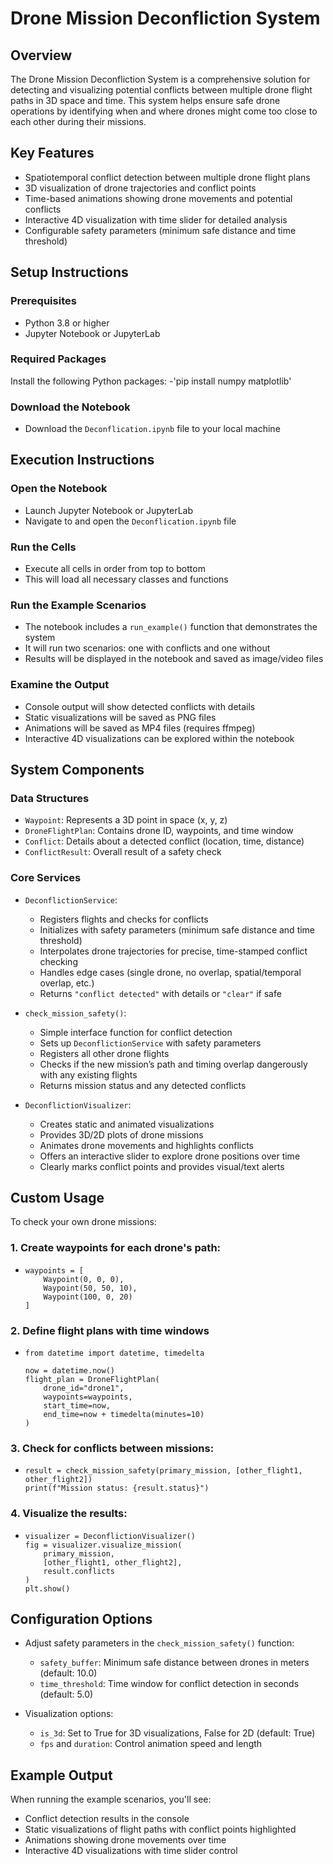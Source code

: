 # Drone Mission Deconfliction System

## Overview

The Drone Mission Deconfliction System is a comprehensive solution for detecting and visualizing potential conflicts between multiple drone flight paths in 3D space and time. This system helps ensure safe drone operations by identifying when and where drones might come too close to each other during their missions.

## Key Features

- Spatiotemporal conflict detection between multiple drone flight plans
- 3D visualization of drone trajectories and conflict points
- Time-based animations showing drone movements and potential conflicts
- Interactive 4D visualization with time slider for detailed analysis
- Configurable safety parameters (minimum safe distance and time threshold)

## Setup Instructions

### Prerequisites

- Python 3.8 or higher
- Jupyter Notebook or JupyterLab

### Required Packages

Install the following Python packages:
-'pip install numpy matplotlib'


### Download the Notebook

- Download the `Deconflication.ipynb` file to your local machine

## Execution Instructions

### Open the Notebook

- Launch Jupyter Notebook or JupyterLab
- Navigate to and open the `Deconflication.ipynb` file

### Run the Cells

- Execute all cells in order from top to bottom
- This will load all necessary classes and functions

### Run the Example Scenarios

- The notebook includes a `run_example()` function that demonstrates the system
- It will run two scenarios: one with conflicts and one without
- Results will be displayed in the notebook and saved as image/video files

### Examine the Output

- Console output will show detected conflicts with details
- Static visualizations will be saved as PNG files
- Animations will be saved as MP4 files (requires ffmpeg)
- Interactive 4D visualizations can be explored within the notebook

## System Components

### Data Structures

- `Waypoint`: Represents a 3D point in space (x, y, z)
- `DroneFlightPlan`: Contains drone ID, waypoints, and time window
- `Conflict`: Details about a detected conflict (location, time, distance)
- `ConflictResult`: Overall result of a safety check

### Core Services

- `DeconflictionService`:  
    - Registers flights and checks for conflicts  
    - Initializes with safety parameters (minimum safe distance and time threshold)  
    - Interpolates drone trajectories for precise, time-stamped conflict checking  
    - Handles edge cases (single drone, no overlap, spatial/temporal overlap, etc.)  
    - Returns `"conflict detected"` with details or `"clear"` if safe

- `check_mission_safety()`:  
    - Simple interface function for conflict detection  
    - Sets up `DeconflictionService` with safety parameters  
    - Registers all other drone flights  
    - Checks if the new mission’s path and timing overlap dangerously with any existing flights  
    - Returns mission status and any detected conflicts

- `DeconflictionVisualizer`:  
    - Creates static and animated visualizations  
    - Provides 3D/2D plots of drone missions  
    - Animates drone movements and highlights conflicts  
    - Offers an interactive slider to explore drone positions over time  
    - Clearly marks conflict points and provides visual/text alerts


## Custom Usage

To check your own drone missions:

### 1. Create waypoints for each drone's path:
- 
    ```
    waypoints = [
        Waypoint(0, 0, 0),
        Waypoint(50, 50, 10),
        Waypoint(100, 0, 20)
    ]
    ```

### 2. Define flight plans with time windows

- 
    ```
    from datetime import datetime, timedelta

    now = datetime.now()
    flight_plan = DroneFlightPlan(
        drone_id="drone1",
        waypoints=waypoints,
        start_time=now,
        end_time=now + timedelta(minutes=10)
    )
    ```



### 3. Check for conflicts between missions:
- 
    ```
    result = check_mission_safety(primary_mission, [other_flight1, other_flight2])
    print(f"Mission status: {result.status}")
    ```


### 4. Visualize the results:
- 
    ```
    visualizer = DeconflictionVisualizer()
    fig = visualizer.visualize_mission(
        primary_mission,
        [other_flight1, other_flight2],
        result.conflicts
    )
    plt.show()
    ```


## Configuration Options

- Adjust safety parameters in the `check_mission_safety()` function:
    - `safety_buffer`: Minimum safe distance between drones in meters (default: 10.0)
    - `time_threshold`: Time window for conflict detection in seconds (default: 5.0)

- Visualization options:
    - `is_3d`: Set to True for 3D visualizations, False for 2D (default: True)
    - `fps` and `duration`: Control animation speed and length

## Example Output

When running the example scenarios, you'll see:

- Conflict detection results in the console
- Static visualizations of flight paths with conflict points highlighted
- Animations showing drone movements over time
- Interactive 4D visualizations with time slider control
